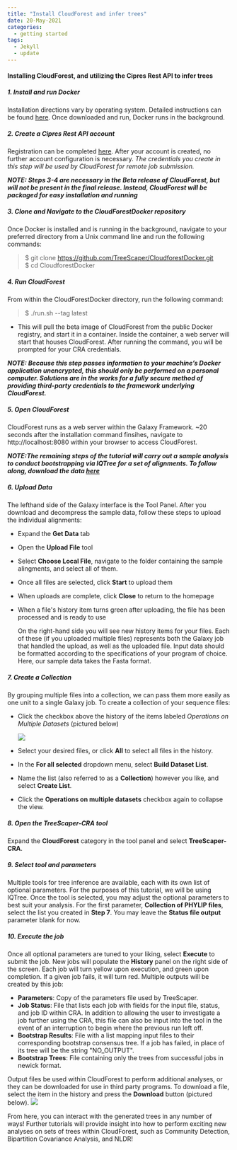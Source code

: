 ```yaml
---
title: "Install CloudForest and infer trees"
date: 20-May-2021
categories:
  - getting started
tags:
  - Jekyll
  - update
---
```

#### Installing CloudForest, and utilizing the Cipres Rest API to infer trees

##### 1. Install and run Docker
Installation directions vary by operating system. Detailed instructions can be found [here](https://docs.docker.com/get-docker/). Once downloaded and run, Docker runs in the background.
##### 2. Create a Cipres Rest API account
Registration can be completed [here](https://www.phylo.org/restusers/register.action). After your account is created, no further account configuration is necessary. *The credentials you create in this step will be used by CloudForest for remote job submission.*

***NOTE: Steps 3-4 are necessary in the Beta release of CloudForest, but will not be present in the final release. Instead, CloudForest will be packaged for easy installation and running***

##### 3. Clone and Navigate to the CloudForestDocker repository
Once Docker is installed and is running in the background, navigate to your preferred directory from a Unix command line and run the following commands:
>$ git clone https://github.com/TreeScaper/CloudforestDocker.git  
>$ cd CloudforestDocker  


##### 4. Run CloudForest
From within the CloudForestDocker directory, run the following command:
>$ ./run.sh --tag latest


- This will pull the beta image of CloudForest from the public Docker registry, and start it in a container. Inside the container, a web server will start that houses CloudForest.
After running the command, you will be prompted for your CRA credentials.

***NOTE: Because this step passes information to your machine’s Docker application unencrypted, this should only be performed on a personal computer. Solutions are in the works for a fully secure method of providing third-party credentials to the framework underlying CloudForest.***

##### 5. Open CloudForest
CloudForest runs as a web server within the Galaxy Framework. ~20 seconds after the installation command finsihes, navigate to http://localhost:8080 within your browser to access CloudForest.

***NOTE:The remaining steps of the tutorial will carry out a sample analysis to conduct bootstrapping via IQTree for a set of alignments. To follow along, download the data [here](https://github.com/TreeScaper/TreeScaper.github.io/blob/master/sample_data/singhal_full.tgz)***

##### 6. Upload Data
The lefthand side of the Galaxy interface is the Tool Panel. After you download and decompress the sample data, follow these steps to upload the individual alignments:
- Expand the **Get Data** tab
- Open the **Upload File** tool
- Select **Choose Local File**, navigate to the folder containing the sample alingments, and select all of them.
- Once all files are selected,  click **Start** to upload them
- When uploads are complete, click **Close** to return to the homepage
- When a file's history item turns green after uploading, the file has been processed and is ready to use

    On the right-hand side you will see new history items for your files. Each of these (if you uploaded multiple files) represents both the Galaxy job that handled the upload, as well as the uploaded file.
    Input data should be formatted according to the specifications of your program of choice. Here, our sample data takes the Fasta format.

##### 7. Create a Collection
By grouping multiple files into a collection, we can pass them more easily as one unit to a single Galaxy job. To create a collection of your sequence files:
- Click the checkbox above the history of the items labeled *Operations on Multiple Datasets* (pictured below)

    <img src="https://i.imgur.com/6ORbi8q.png"/>

- Select your desired files, or click **All** to select all files in the history.
- In the **For all selected** dropdown menu, select **Build Dataset List**.
- Name the list (also referred to as a **Collection**) however you like, and select **Create List**.
- Click the **Operations on multiple datasets** checkbox again to collapse the view.

##### 8. Open the TreeScaper-CRA tool
Expand the **CloudForest** category in the tool panel and select **TreeScaper-CRA**.
##### 9. Select tool and parameters
Multiple tools for tree inference are available, each with its own list of optional parameters. For the purposes of this tutorial, we will be using IQTree.
Once the tool is selected, you may adjust the optional parameters to best suit your analysis.
For the first parameter, **Collection of PHYLIP files**, select the list you created in **Step 7**.
You may leave the **Status file output** parameter blank for now.
##### 10. Execute the job
Once all optional parameters are tuned to your liking, select **Execute** to submit the job. New jobs will populate the **History** panel on the right side of the screen. Each job will turn yellow upon execution, and green upon completion. If a given job fails, it will turn red. Multiple outputs will be created by this job:
- **Parameters**: Copy of the parameters file used by TreeScaper.
- **Job Status**: File that lists each job with fields for the input file, status, and job ID within CRA. In addition to allowing the user to investigate a job further using the CRA, this file can also be input into the tool in the event of an interruption to begin where the previous run left off.
- **Bootstrap Results**: File with a list mapping input files to their corresponding bootstrap consensus tree. If a job has failed, in place of its tree will be the string "NO_OUTPUT".
- **Bootstrap Trees**: File containing only the trees from successful jobs in newick format.

Output files be used within CloudForest to perform additional analyses, or they can be downloaded for use in third party programs. To download a file, select the item in the history and press the **Download** button (pictured below).
    <img src="https://i.imgur.com/sGYAyGW.png"/>

From here, you can interact with the generated trees in any number of ways! Further tutorials will provide insight into how to perform exciting new analyses on sets of trees within CloudForest, such as Community Detection, Bipartition Covariance Analysis, and NLDR!
